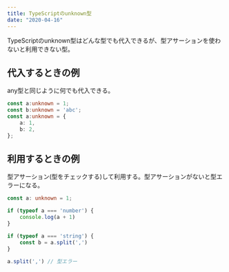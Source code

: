 ```yaml
---
title: TypeScriptのunknown型
date: "2020-04-16"
---
```


TypeScriptのunknown型はどんな型でも代入できるが、型アサーションを使わないと利用できない型。

## 代入するときの例

any型と同じように何でも代入できる。

```ts
const a:unknown = 1;
const b:unknown = 'abc';
const a:unknown = {
	a: 1,
	b: 2,
};
```

## 利用するときの例

型アサーション(型をチェックする)して利用する。型アサーションがないと型エラーになる。

```ts
const a: unknown = 1;

if (typeof a === 'number') {
    console.log(a + 1)
}

if (typeof a === 'string') {
    const b = a.split(',')
}

a.split(',') // 型エラー
```
